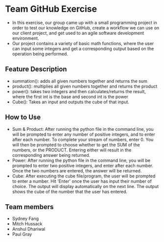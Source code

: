 # Team GitHub Exercise

- In this exercise, our group came up with a small programming project in order to test our knowledge on GitHub, create a workflow we can use on our client project, and get used to an agile software development environment. 
- Our project contains a variety of basic math functions, where the user can input some integers and get a corresponding output based on the operation being performed.

## Feature Description
- summation(): adds all given numbers together and returns the sum
- product(): multiplies all given numbers together and returns the product
- power(): takes two integers and then calculates/returns the result, where the first int is the base and second int is the power
- Cube(): Takes an input and outputs the cube of that input.

## How to Use
- Sum & Product: After running the python file in the command line, you will be prompted to enter any number of positive integers, and to enter after each number. To complete your stream of numbers, enter 0. You will then be prompted to choose whether to get the SUM of the numbers, or the PRODUCT. Entering either will result in the corresponding answer being returned.
- Power: After running the python file in the command line, you will be prompted to enter two positive integers, and enter after each number. Once the two numbers are entered, the answer will be returned.
- Cube: After executing the cube file/program, the user will be prompted to enter a number. Hit 'Enter' once the user has input their number of choice. The output will display automatically on the next line. The output shows the cube of the number that the user has entered.

## Team members
- Sydney Fang
- Mitch Hussack
- Anshul Dhariwal
- Paul Gray
